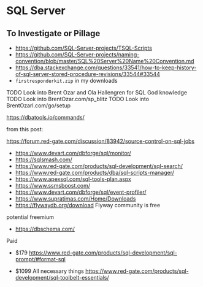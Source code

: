 # SQL Server

## To Investigate or Pillage

- <https://github.com/SQL-Server-projects/TSQL-Scripts>
- <https://github.com/SQL-Server-projects/naming-convention/blob/master/SQL%20Server%20Name%20Convention.md>
- <https://dba.stackexchange.com/questions/33541/how-to-keep-history-of-sql-server-stored-procedure-revisions/33544#33544>
- `firstresponderkit.zip` in my downloads

TODO Look into Brent Ozar and Ola Hallengren for SQL God knowledge
TODO Look into BrentOzar.com/sp_blitz
TODO Look into BrentOzarl.com/go/setup
 
<https://dbatools.io/commands/>
 
from this post:

<https://forum.red-gate.com/discussion/83942/source-control-on-sql-jobs>

- <https://www.devart.com/dbforge/sql/monitor/>
- <https://sqlsmash.com/>
- <https://www.red-gate.com/products/sql-development/sql-search/>
- <https://www.red-gate.com/products/dba/sql-scripts-manager/>
- <https://www.apexsql.com/sql-tools-plan.aspx>
- <https://www.ssmsboost.com/>
- <https://www.devart.com/dbforge/sql/event-profiler/>
- <https://www.supratimas.com/Home/Downloads>
- <https://flywaydb.org/download> Flyway community is free

potential freemium
 
- <https://dbschema.com/>

Paid
 
- $179 <https://www.red-gate.com/products/sql-development/sql-prompt/#format-sql>
 
- $1099 All necessary things <https://www.red-gate.com/products/sql-development/sql-toolbelt-essentials/>
